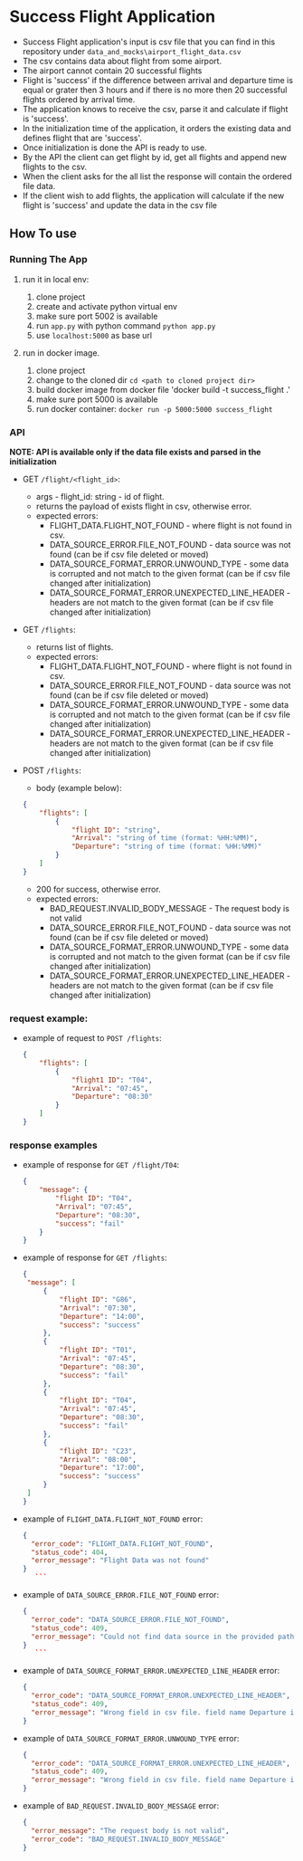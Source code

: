 # Success Flight Application
* Success Flight application's input is csv file that you can find in this repository under `data_and_mocks\airport_flight_data.csv`
* The csv contains data about flight from some airport.
* The airport cannot contain 20 successful flights
* Flight is 'success' if the difference between arrival and departure time is equal or grater then 3 hours and if there is no more then 20 successful flights ordered by arrival time.
* The application knows to receive the csv, parse it and calculate if flight is 'success'.
* In the initialization time of the application, it orders the existing data and defines flight that are 'success'.
* Once initialization is done the API is ready to use.
* By the API the client can get flight by id, get all flights and append new flights to the csv.
* When the client asks for the all list the response will contain the ordered file data.
* If the client wish to add flights, the application will calculate if the new flight is 'success' and update the data in the csv file


## How To use

### Running The App

1. run it in local env:
    1. clone project
    2. create and activate python virtual env
    3. make sure port 5002 is available
    4. run `app.py` with python command `python app.py`
    5. use `localhost:5000` as base url

2. run in docker image.
    1. clone project
    2. change to the cloned dir `cd <path to cloned project dir>`
    3. build docker image from docker file 'docker build -t success_flight .'
    4. make sure port 5000 is available
    5. run docker container: `docker run -p 5000:5000 success_flight`

### API

**NOTE: API is available only if the data file exists and parsed in the initialization**

* GET `/flight/<flight_id>`:
    * args - flight_id: string - id of flight.
    * returns the payload of exists flight in csv, otherwise error.
    * expected errors:
        * FLIGHT_DATA.FLIGHT_NOT_FOUND - where flight is not found in csv.
        * DATA_SOURCE_ERROR.FILE_NOT_FOUND - data source was not found (can be if csv file deleted or moved)
        * DATA_SOURCE_FORMAT_ERROR.UNWOUND_TYPE - some data is corrupted and not match to the given format (can be if
          csv file changed after initialization)
        * DATA_SOURCE_FORMAT_ERROR.UNEXPECTED_LINE_HEADER - headers are not match to the given format  (can be if csv
          file changed after initialization)

* GET `/flights`:
    * returns list of flights.
    * expected errors:
        * FLIGHT_DATA.FLIGHT_NOT_FOUND - where flight is not found in csv.
        * DATA_SOURCE_ERROR.FILE_NOT_FOUND - data source was not found (can be if csv file deleted or moved)
        * DATA_SOURCE_FORMAT_ERROR.UNWOUND_TYPE - some data is corrupted and not match to the given format (can be if
          csv file changed after initialization)
        * DATA_SOURCE_FORMAT_ERROR.UNEXPECTED_LINE_HEADER - headers are not match to the given format  (can be if csv
          file changed after initialization)


* POST `/flights`:
    * body (example below):
    ```json
    {
        "flights": [
            {
                "flight ID": "string",
                "Arrival": "string of time (format: %HH:%MM)",
                "Departure": "string of time (format: %HH:%MM)"
            }
        ]
    }
    ```
  * 200 for success, otherwise error.
  * expected errors:
    * BAD_REQUEST.INVALID_BODY_MESSAGE - The request body is not valid
    * DATA_SOURCE_ERROR.FILE_NOT_FOUND - data source was not found (can be if csv file deleted or moved)
    * DATA_SOURCE_FORMAT_ERROR.UNWOUND_TYPE - some data is corrupted and not match to the given format (can be if csv file changed after initialization)
    * DATA_SOURCE_FORMAT_ERROR.UNEXPECTED_LINE_HEADER - headers are not match to the given format  (can be if csv file changed after initialization)

### request example:
* example of request to `POST /flights`:
    ```json
    {
        "flights": [
            {
                "flight1 ID": "T04",
                "Arrival": "07:45",
                "Departure": "08:30"
            }
        ]
    }
    ```
### response examples
* example of response for `GET /flight/T04`:
   ```json
   {
       "message": {
           "flight ID": "T04",
           "Arrival": "07:45",
           "Departure": "08:30",
           "success": "fail"
       }
   }
   ```

* example of response for `GET /flights`:
   ```json
   {
    "message": [
        {
            "flight ID": "G86",
            "Arrival": "07:30",
            "Departure": "14:00",
            "success": "success"
        },
        {
            "flight ID": "T01",
            "Arrival": "07:45",
            "Departure": "08:30",
            "success": "fail"
        },
        {
            "flight ID": "T04",
            "Arrival": "07:45",
            "Departure": "08:30",
            "success": "fail"
        },
        {
            "flight ID": "C23",
            "Arrival": "08:00",
            "Departure": "17:00",
            "success": "success"
        }
    ]
  }
   ```

* example of `FLIGHT_DATA.FLIGHT_NOT_FOUND` error:

    ```json
    {
      "error_code": "FLIGHT_DATA.FLIGHT_NOT_FOUND",
      "status_code": 404,
      "error_message": "Flight Data was not found"
    }
       ```

* example of `DATA_SOURCE_ERROR.FILE_NOT_FOUND` error:

    ```json
    {
      "error_code": "DATA_SOURCE_ERROR.FILE_NOT_FOUND",
      "status_code": 409,
      "error_message": "Could not find data source in the provided path `data_and_mocks/airport_flight_data1.csv`, please check if data source exists"
    }
       ```

* example of `DATA_SOURCE_FORMAT_ERROR.UNEXPECTED_LINE_HEADER` error:

    ```json
    {
      "error_code": "DATA_SOURCE_FORMAT_ERROR.UNEXPECTED_LINE_HEADER",
      "status_code": 409,
      "error_message": "Wrong field in csv file. field name Departure is not one of defiled fieldsFields name must be: data_and_mocks/airport_flight_data1.csv"
    }
    ```

* example of `DATA_SOURCE_FORMAT_ERROR.UNWOUND_TYPE` error:

    ```json
    {
      "error_code": "DATA_SOURCE_FORMAT_ERROR.UNEXPECTED_LINE_HEADER",
      "status_code": 409,
      "error_message": "Wrong field in csv file. field name Departure is not one of defiled fieldsFields name must be: data_and_mocks/airport_flight_data1.csv"
    }
    ```
* example of `BAD_REQUEST.INVALID_BODY_MESSAGE` error:

    ```json
    {
      "error_message": "The request body is not valid",
      "error_code": "BAD_REQUEST.INVALID_BODY_MESSAGE"
    }
  ```


  